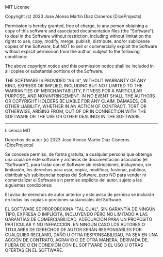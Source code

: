 MIT License

Copyright (c) 2023 Jose Alonso Martin Diaz Cisneros (DiceProjects)

Permission is hereby granted, free of charge, to any person obtaining a copy
of this software and associated documentation files (the "Software"), to deal
in the Software without restriction, including without limitation the rights
to use, copy, modify, merge, publish, distribute, and/or sublicense copies
of the Software, but NOT to sell or commercially exploit the Software without
explicit permission from the author, subject to the following conditions:

The above copyright notice and this permission notice shall be included in all
copies or substantial portions of the Software.

THE SOFTWARE IS PROVIDED "AS IS", WITHOUT WARRANTY OF ANY KIND, EXPRESS OR
IMPLIED, INCLUDING BUT NOT LIMITED TO THE WARRANTIES OF MERCHANTABILITY,
FITNESS FOR A PARTICULAR PURPOSE, AND NONINFRINGEMENT. IN NO EVENT SHALL THE
AUTHORS OR COPYRIGHT HOLDERS BE LIABLE FOR ANY CLAIM, DAMAGES, OR OTHER
LIABILITY, WHETHER IN AN ACTION OF CONTRACT, TORT OR OTHERWISE, ARISING FROM,
OUT OF OR IN CONNECTION WITH THE SOFTWARE OR THE USE OR OTHER DEALINGS IN THE
SOFTWARE.

---

Licencia MIT

Derechos de autor (c) 2023 Jose Alonso Martin Diaz Cisneros (DiceProjects)

Se concede permiso, de forma gratuita, a cualquier persona que obtenga una copia
de este software y archivos de documentación asociados (el "Software"), para tratar
con el Software sin restricciones, incluyendo, sin limitación, los derechos
para usar, copiar, modificar, fusionar, publicar, distribuir y/o sublicenciar copias
del Software, pero NO para vender ni comercializar el Software sin permiso explícito
del autor, sujeto a las siguientes condiciones:

El aviso de derechos de autor anterior y este aviso de permiso se incluirán en todas
las copias o porciones sustanciales del Software.

EL SOFTWARE SE PROPORCIONA "TAL CUAL", SIN GARANTÍA DE NINGÚN TIPO, EXPRESA O IMPLÍCITA,
INCLUYENDO PERO NO LIMITADO A LAS GARANTÍAS DE COMERCIABILIDAD, ADECUACIÓN PARA UN
PROPÓSITO PARTICULAR Y NO INFRACCIÓN. EN NINGÚN CASO LOS AUTORES O TITULARES DE DERECHOS
DE AUTOR SERÁN RESPONSABLES POR CUALQUIER RECLAMO, DAÑO U OTRA RESPONSABILIDAD,
YA SEA EN UNA ACCIÓN DE CONTRATO, AGRAVIO O DE OTRA MANERA, DERIVADA DE, FUERA DE O
EN CONEXIÓN CON EL SOFTWARE O EL USO U OTRAS OFERTAS EN EL SOFTWARE.
